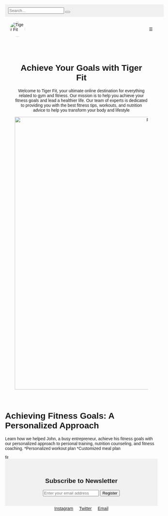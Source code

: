 <!DOCTYPE html>
<html lang="en">
<head>
<meta charset="UTF-8">
<meta name="viewport" content="width=device-width, initial-scale=1.0">
<title>Tiger Fit</title>
<style>
  body { font-family: Arial, sans-serif; }
  .navbar { display: flex; justify-content: space-between; align-items: center; padding: 1rem; }
  .logo { border-radius: 50%; }
  .menu { cursor: pointer; }
  .menu-content { display: none; position: absolute; right: 1rem; top: 3rem; background-color: #f9f9f9; box-shadow: 0 8px 16px 0 rgba(0,0,0,0.2); }
  .menu-item { padding: 12px 16px; display: block; }
  .main-content { text-align: center; padding: 2rem; }
  .subscribe { background-color: #f1f1f1; padding: 2rem; text-align: center; }
  .social-icons { display: flex; justify-content: center; }
  .social-icon { margin: 0 10px; }
.search-container {
  width: 100%; 
  padding: 10px;
  background-color: #f0f0f0; /* Adjust background color as desired */
}

.search-container input[type=text] {
  width: calc(100% - 60px); /* Space for button */
  padding: 8px;
  border: 1px solid #ddd;
}

.search-container button {
  background-color: #333; /* Adjust button color */
  color: white;
  padding: 8px;
  border: none;
  cursor: pointer;
}
</style>
</head>
<body>
<div class="search-container">
  <input type="text" placeholder="Search..." name="search">
  <button type="submit"><i class="fa fa-search"></i></button>
</div>

<div class="navbar">
  <img src="tiger.jpg" width=50,height=50 alt="Tiger Fit" class="logo">
  <div class="menu" onclick="toggleMenu()">☰</div>
  <div class="menu-content" id="menuContent">
    <img src="tiger.jpg" width =50,height=50 alt="Tiger Fit " class="logo">
    <a href="#services" class="menu-item">Services</a>
    <a href="#about" class="menu-item">About</a>
    <a href="#contact" class="menu-item">Contact</a>
  </div>
</div>

<div class="main-content">
  <h1>Achieve Your Goals with Tiger Fit</h1>
  <p>Welcome to Tiger Fit, your ultimate online destination for everything related to gym and fitness. Our mission is to help you achieve your fitness goals and lead a healthier life. Our team of experts is dedicated to providing you with the best fitness tips, workouts, and nutrition advice to help you transform your body and lifestyle</p>
  <img src="fitness.jpg" width=900,height=200 alt="Fitness">
</div>
<div>
 <h1>Achieving Fitness Goals: A Personalized Approach</h1>
  <p>Learn how we helped John, a busy entrepreneur, achieve his fitness goals with our personalized approach to personal training, nutrition counseling, and fitness coaching.
*Personalized workout plan
*Customized meal plan
</p>
<img src="f.jpg" width=12, 00,height=200 alt="fitness"align-items:centre>
</div>
<div class="approach">
  <!-- Add your content about the approach to fitness goals here -->
</div>

<div class="community">
  <!-- Add your content about building a healthier community here -->
</div>

<div class="subscribe">
  <h2>Subscribe to Newsletter</h2>
  <input type="email" placeholder="Enter your email address">
  <button>Register</button>
</div>

<div class="social-icons">
  <a href="https://instagram.com" class="social-icon">Instagram</a>
  <a href="https://twitter.com" class="social-icon">Twitter</a>
  <a href="mailto:info@tigerfit.com" class="social-icon">Email</a>
</div>

<script>
function toggleMenu() {
  var menuContent = document.getElementById("menuContent");
  if (menuContent.style.display === "block") {
    menuContent.style.display = "none";
  } else {
    menuContent.style.display = "block";
  }
}
</script>

</body>
</html>
